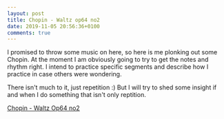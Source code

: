 ```yaml
---
layout: post
title: Chopin - Waltz op64 no2
date: 2019-11-05 20:56:36+0100
comments: true
---
```


I promised to throw some music on here, so here is me plonking out some Chopin.
At the moment I am obviously going to try to get the notes and rhythm right.
I intend to practice specific segments and describe how I practice in case others were wondering.

There isn't much to it, just repetition :)
But I will try to shed some insight if and when I do something that isn't only reptition.

[Chopin - Waltz Op64 no2](/assets/Chopin-Waltz-op64no2-05-11-2019.mp3?autoplay=1&loop=1&controls=0 "Chopin - Waltz Op64 no2")
